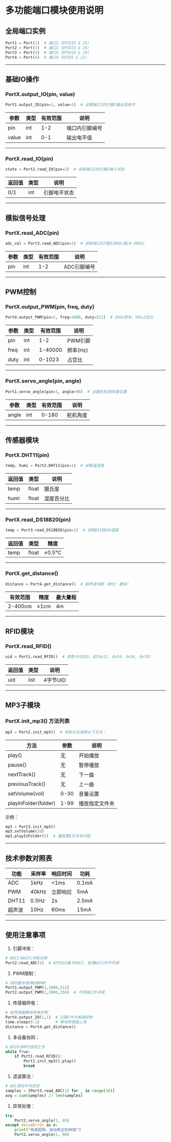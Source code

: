 # 多功能端口模块使用说明

## 全局端口实例

```python
Port1 = Port(1)  # 端口1（GPIO32 & 25）
Port2 = Port(2)  # 端口2（GPIO33 & 26）
Port3 = Port(3)  # 端口3（GPIO18 & 19）
Port4 = Port(4)  # 端口4（GPIO5 & 21）
```

------

## 基础IO操作

### PortX.output_IO(pin, value)

```python
Port1.output_IO(pin=1, value=1)  # 设置端口1的引脚1输出高电平
```

| 参数  | 类型 | 有效范围 | 说明           |
| ----- | ---- | -------- | -------------- |
| pin   | int  | 1-2      | 端口内引脚编号 |
| value | int  | 0-1      | 输出电平值     |

------

### PortX.read_IO(pin)

```python
state = Port2.read_IO(pin=2)  # 读取端口2的引脚2输入状态
```

| 返回值 | 类型 | 说明         |
| ------ | ---- | ------------ |
| 0/1    | int  | 引脚电平状态 |

------

## 模拟信号处理

### PortX.read_ADC(pin)

```python
adc_val = Port3.read_ADC(pin=1)  # 读取端口3引脚1的ADC值(0-4095)
```

| 参数 | 类型 | 有效范围 | 说明        |
| ---- | ---- | -------- | ----------- |
| pin  | int  | 1-2      | ADC引脚编号 |

------

## PWM控制

### PortX.output_PWM(pin, freq, duty)

```python
Port4.output_PWM(pin=2, freq=1000, duty=512)  # 1kHz频率，50%占空比
```

| 参数 | 类型 | 有效范围 | 说明     |
| ---- | ---- | -------- | -------- |
| pin  | int  | 1-2      | PWM引脚  |
| freq | int  | 1-40000  | 频率(Hz) |
| duty | int  | 0-1023   | 占空比   |

------

### PortX.servo_angle(pin, angle)

```python
Port1.servo_angle(pin=1, angle=90)  # 设置舵机到90度位置
```

| 参数  | 类型 | 有效范围 | 说明     |
| ----- | ---- | -------- | -------- |
| angle | int  | 0-180    | 舵机角度 |

------

## 传感器模块

### PortX.DHT11(pin)

```python
temp, humi = Port2.DHT11(pin=1)  # 读取温湿度
```

| 返回值 | 类型  | 说明       |
| ------ | ----- | ---------- |
| temp   | float | 摄氏度     |
| humi   | float | 湿度百分比 |

------

### PortX.read_DS18B20(pin)

```python
temp = Port3.read_DS18B20(pin=2)  # 读取DS18B20温度
```

| 返回值 | 类型  | 精度   |
| ------ | ----- | ------ |
| temp   | float | ±0.5°C |

------

### PortX.get_distance()

```python
distance = Port4.get_distance()  # 超声波测距（单位：厘米）
```

| 有效范围 | 精度 | 最大量程 |
| -------- | ---- | -------- |
| 2-400cm  | ±1cm | 4m       |

------

## RFID模块

### PortX.read_RFID()

```python
uid = Port1.read_RFID()  # 读取卡片UID，如[0x12, 0x34, 0x56, 0x78]
```

| 返回值 | 类型 | 说明     |
| ------ | ---- | -------- |
| uid    | list | 4字节UID |

------

## MP3子模块

### PortX.init_mp3() 方法列表

```python
mp3 = Port2.init_mp3()  # 初始化后调用以下方法：
```

| 方法                 | 参数 | 说明           |
| -------------------- | ---- | -------------- |
| play()               | 无   | 开始播放       |
| pause()              | 无   | 暂停播放       |
| nextTrack()          | 无   | 下一曲         |
| previousTrack()      | 无   | 上一曲         |
| setVolume(vol)       | 0-30 | 音量设置       |
| playInFolder(folder) | 1-99 | 播放指定文件夹 |

示例：

```python
mp3 = Port3.init_mp3()
mp3.setVolume(20)
mp3.playInFolder(5)  # 播放第5文件夹内容
```

------

## 技术参数对照表

| 功能   | 采样率 | 响应时间 | 功耗  |
| ------ | ------ | -------- | ----- |
| ADC    | 1kHz   | <1ms     | 0.1mA |
| PWM    | 40kHz  | 立即响应 | 5mA   |
| DHT11  | 0.5Hz  | 2s       | 2.5mA |
| 超声波 | 10Hz   | 60ms     | 15mA  |

------

## 使用注意事项

1. 引脚冲突：

```python
# ADC2与WiFi冲突示例
Port2.read_ADC(1)  # GPIO33属于ADC2，启用WiFi时不可用
```

1. PWM限制：

```python
# 同时最多使用8路PWM
Port1.output_PWM(1,1000,512)
Port2.output_PWM(2,2000,256)  # 不同端口不冲突
```

1. 传感器供电：

```python
# 给传感器模块供电示例
Port4.output_IO(1,1)  # 引脚1作为电源控制
time.sleep(0.1)       # 等待传感器上电
distance = Port4.get_distance()
```

1. 多设备协同：

```python
# RFID与MP3协同工作
while True:
    if Port1.read_RFID():
        Port1.init_mp3().play()
        break
```

1. 滤波算法：

```python
# ADC滑动平均滤波
samples = [Port3.read_ADC(1) for _ in range(10)]
avg = sum(samples) // len(samples)
```

1. 异常处理：

```python
try:
    Port2.servo_angle(1, 95)
except ValueError as e:
    print("角度超限，自动修正到90度")
    Port2.servo_angle(1, 90)
```